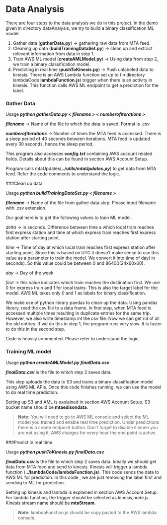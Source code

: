 
Data Analysis
===================

There are four steps to the data analysis we do in this project.
In the demo given in directory dataAnalysis, we try to build a binary classification ML model.

1.	Gather data (**gatherData.py**) → gathering raw data from MTA feed. 
2.	Cleaning up data (**buildTrainingDataSet.py**) → clean up and extract relevant information from data in step 1. 
3.	Train AWS ML model (**createAMLModel.py**) → Using data from step 2, we train a binary classification model.
4.	Predicting in real time (**pushToKinesis.py**) → Push unlabeled data to kinesis. There is an AWS Lambda function set up to (In directory lambdaCode **lambdaFunction.js**) trigger when there is an activity in kinesis. This function calls AWS ML endpoint to get a prediction for the label. 

### Gather Data

Usage ***python gatherData.py < filename > < numberofiterations >***

***filename***  → Name of the file to which the data is saved. Format is .csv

***numberofiterations*** → Number of times the MTA feed is accessed. There is a sleep period of 40 seconds between iterations. MTA feed is updated every 30 seconds, hence the sleep period.

This program also accesses ***config.txt*** containing AWS account related fields. Details about this can be found in section AWS Account Setup.

 Program calls mtaUpdates(***../utils/mtaUpdates.py***) to get data from MTA feed. Refer the code comments to understand the logic.

###Clean up data

Usage ***python buildTrainingDataSet.py < filename >***

***filename***  → Name of the file from gather data step. Please input filename with .csv extension.

Our goal here is to get the following values to train ML model.

*delta* → in seconds. Difference between time a which local train reaches first express station and time at which express train reaches first express station after starting point. 

*time* → Time of day at which local train reaches first express station after starting point.
Since this is based on UTC it doesn’t make sense to use this value as a parameter to train the model.  We convert it into time of day( in seconds). So this value could be between 0 and 86400(24x60x60).

*day* → Day of the week

*first* → this value indicates which  train reaches the destination first. We use 0 for express train and 1 for local trains. This is also the target label for the model.  AWS ML takes only 0 and 1 as labels for binary classification.

We make use of python library pandas to clean up the data. Using pandas library, read the csv file to a data frame. In first step, when MTA feed is accessed multiple times resulting in duplicate entries for the same trip. However, we also write timestamp int the csv file. Now we can get rid of all the old entries.  If we do this in step 1, the program runs very slow. It is faster to do this in the second step. 

Code is heavily commented. Please refer to understand the logic.

###	Training ML model

Usage ***python createAMLModel.py finalData.csv***

***finalData.csv*** is the file to which step 2 saves data.

This step uploads the data to S3 and trains a binary classification model using AWS ML APIs.  Once this code finishes running, we can use the model to do real time prediction. 

Setting up S3 and AML is explained in section AWS Account Setup. S3 bucket name should be **mtaedisondata**. 

>**Note:** You will need to go to AWS ML console and select the ML model you trained and enable real time prediction. Under predictions there is a create endpoint button. Don’t forget to disable it when you are not using it. AWS charges for every hour the end point is active.

###Predict in real time

Usage ***python pushToKinesis.py finalData.csv***

***finalData.csv*** is the file to which step 2 saves data. Ideally we should get data from MTA feed and send to kinesis. Kinesis will trigger a lambda function (**../lambdaCode/lambdaFunction.js**). This code sends the data to AWS ML for prediction. In this code , we are just removing the label first and sending to ML for prediction. 

Setting up kinesis and lambda is explained in section AWS Account Setup. For lambda function, the trigger should be selected as kinesis,node.js. Kinesis stream name should be **mtaStream**. 

> ***Note:*** lambdaFunction.js  should be copy pasted to the AWS lambda console.  

